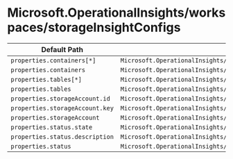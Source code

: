 # Microsoft.OperationalInsights/workspaces/storageInsightConfigs

| Default Path | Alias |
|---|---|
| `properties.containers[*]` | `Microsoft.OperationalInsights/workspaces/storageinsightconfigs/containers[*]` |
| `properties.containers` | `Microsoft.OperationalInsights/workspaces/storageinsightconfigs/containers` |
| `properties.tables[*]` | `Microsoft.OperationalInsights/workspaces/storageinsightconfigs/tables[*]` |
| `properties.tables` | `Microsoft.OperationalInsights/workspaces/storageinsightconfigs/tables` |
| `properties.storageAccount.id` | `Microsoft.OperationalInsights/workspaces/storageinsightconfigs/storageAccount.id` |
| `properties.storageAccount.key` | `Microsoft.OperationalInsights/workspaces/storageinsightconfigs/storageAccount.key` |
| `properties.storageAccount` | `Microsoft.OperationalInsights/workspaces/storageinsightconfigs/storageAccount` |
| `properties.status.state` | `Microsoft.OperationalInsights/workspaces/storageinsightconfigs/status.state` |
| `properties.status.description` | `Microsoft.OperationalInsights/workspaces/storageinsightconfigs/status.description` |
| `properties.status` | `Microsoft.OperationalInsights/workspaces/storageinsightconfigs/status` |

